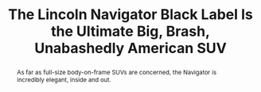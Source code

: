 ---
category: news
title: The Lincoln Navigator Black Label Is the Ultimate Big, Brash, Unabashedly American SUV
abstract: As far as full-size body-on-frame SUVs are concerned, the Navigator is incredibly elegant, inside and out.
publishedDateTime: 2019-03-07T16:01:01Z
sourceUrl: https://www.msn.com/en-us/autos/autos-luxury/the-lincoln-navigator-black-label-is-the-ultimate-big-brash-unabashedly-american-suv/ar-BBUuFyF?
type: article

provider:
  name: Automobile
  id: V_BB4aEWk_global
tags:
  - Autos

images: 
  - url: https://img-s-msn-com.akamaized.net/tenant/amp/entityid/BBUuHxl.img
    width: 2048
    height: 1152
    quality: 89
    title: 2019 Lincoln Navigator All Stars Contender 02
    attribution: 
    focalRegion:
      x1: 2048
      x2: 2048
      y1: 1152
      y2: 1152

---